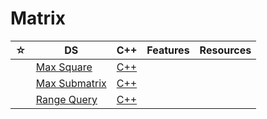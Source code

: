 # Matrix

| ☆   | DS                                         | C++                                   | Features | Resources |
| --- | ------------------------------------------ | ------------------------------------- | -------- | --------- |
|     | [Max Square](./max-square/README.md)       | [C++](./max-square/max-square.cpp)    |          |           |
|     | [Max Submatrix](./max-submatrix/README.md) | [C++](./max-submatrix/max-square.cpp) |          |           |
|     | [Range Query](./range-query/README.md)     | [C++](./range-query/sum-query.cpp)    |          |           |
